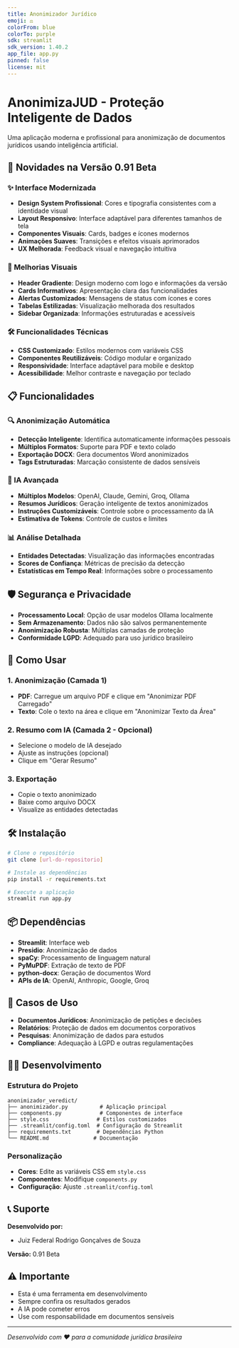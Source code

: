 ```yaml
---
title: Anonimizador Jurídico
emoji: ⚖️
colorFrom: blue
colorTo: purple
sdk: streamlit
sdk_version: 1.40.2
app_file: app.py
pinned: false
license: mit
---
```


# AnonimizaJUD - Proteção Inteligente de Dados

Uma aplicação moderna e profissional para anonimização de documentos jurídicos usando inteligência artificial.

## 🚀 Novidades na Versão 0.91 Beta

### ✨ Interface Modernizada
- **Design System Profissional**: Cores e tipografia consistentes com a identidade visual
- **Layout Responsivo**: Interface adaptável para diferentes tamanhos de tela
- **Componentes Visuais**: Cards, badges e ícones modernos
- **Animações Suaves**: Transições e efeitos visuais aprimorados
- **UX Melhorada**: Feedback visual e navegação intuitiva

### 🎨 Melhorias Visuais
- **Header Gradiente**: Design moderno com logo e informações da versão
- **Cards Informativos**: Apresentação clara das funcionalidades
- **Alertas Customizados**: Mensagens de status com ícones e cores
- **Tabelas Estilizadas**: Visualização melhorada dos resultados
- **Sidebar Organizada**: Informações estruturadas e acessíveis

### 🛠️ Funcionalidades Técnicas
- **CSS Customizado**: Estilos modernos com variáveis CSS
- **Componentes Reutilizáveis**: Código modular e organizado
- **Responsividade**: Interface adaptável para mobile e desktop
- **Acessibilidade**: Melhor contraste e navegação por teclado

## 📋 Funcionalidades

### 🔍 Anonimização Automática
- **Detecção Inteligente**: Identifica automaticamente informações pessoais
- **Múltiplos Formatos**: Suporte para PDF e texto colado
- **Exportação DOCX**: Gera documentos Word anonimizados
- **Tags Estruturadas**: Marcação consistente de dados sensíveis

### 🤖 IA Avançada
- **Múltiplos Modelos**: OpenAI, Claude, Gemini, Groq, Ollama
- **Resumos Jurídicos**: Geração inteligente de textos anonimizados
- **Instruções Customizáveis**: Controle sobre o processamento da IA
- **Estimativa de Tokens**: Controle de custos e limites

### 📊 Análise Detalhada
- **Entidades Detectadas**: Visualização das informações encontradas
- **Scores de Confiança**: Métricas de precisão da detecção
- **Estatísticas em Tempo Real**: Informações sobre o processamento

## 🛡️ Segurança e Privacidade

- **Processamento Local**: Opção de usar modelos Ollama localmente
- **Sem Armazenamento**: Dados não são salvos permanentemente
- **Anonimização Robusta**: Múltiplas camadas de proteção
- **Conformidade LGPD**: Adequado para uso jurídico brasileiro

## 🚀 Como Usar

### 1. Anonimização (Camada 1)
- **PDF**: Carregue um arquivo PDF e clique em "Anonimizar PDF Carregado"
- **Texto**: Cole o texto na área e clique em "Anonimizar Texto da Área"

### 2. Resumo com IA (Camada 2 - Opcional)
- Selecione o modelo de IA desejado
- Ajuste as instruções (opcional)
- Clique em "Gerar Resumo"

### 3. Exportação
- Copie o texto anonimizado
- Baixe como arquivo DOCX
- Visualize as entidades detectadas

## 🛠️ Instalação

```bash
# Clone o repositório
git clone [url-do-repositorio]

# Instale as dependências
pip install -r requirements.txt

# Execute a aplicação
streamlit run app.py
```

## 📦 Dependências

- **Streamlit**: Interface web
- **Presidio**: Anonimização de dados
- **spaCy**: Processamento de linguagem natural
- **PyMuPDF**: Extração de texto de PDF
- **python-docx**: Geração de documentos Word
- **APIs de IA**: OpenAI, Anthropic, Google, Groq

## 🎯 Casos de Uso

- **Documentos Jurídicos**: Anonimização de petições e decisões
- **Relatórios**: Proteção de dados em documentos corporativos
- **Pesquisas**: Anonimização de dados para estudos
- **Compliance**: Adequação à LGPD e outras regulamentações

## 👨‍💻 Desenvolvimento

### Estrutura do Projeto
```
anonimizador_veredict/
├── anonimizador.py          # Aplicação principal
├── components.py            # Componentes de interface
├── style.css               # Estilos customizados
├── .streamlit/config.toml  # Configuração do Streamlit
├── requirements.txt        # Dependências Python
└── README.md              # Documentação
```

### Personalização
- **Cores**: Edite as variáveis CSS em `style.css`
- **Componentes**: Modifique `components.py`
- **Configuração**: Ajuste `.streamlit/config.toml`

## 📞 Suporte

**Desenvolvido por:**
- Juiz Federal Rodrigo Gonçalves de Souza

**Versão:** 0.91 Beta

## ⚠️ Importante

- Esta é uma ferramenta em desenvolvimento
- Sempre confira os resultados gerados
- A IA pode cometer erros
- Use com responsabilidade em documentos sensíveis

---

*Desenvolvido com ❤️ para a comunidade jurídica brasileira*